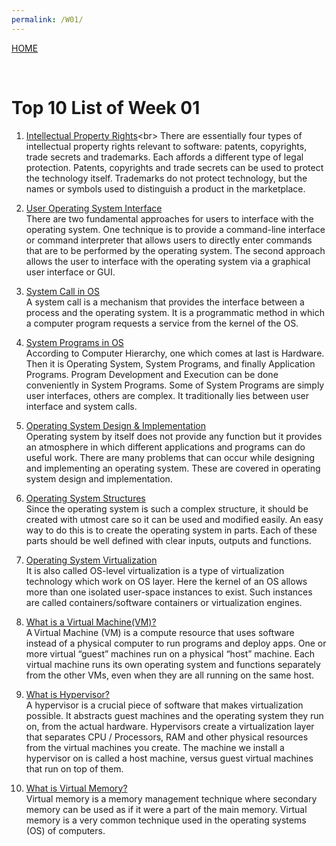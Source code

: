 ```yaml
---
permalink: /W01/
---
```

[HOME](../)

<br>

# Top 10 List of Week 01

1. [Intellectual Property Rights](https://freibrunlaw.com/intellectual-property-rights-software-protect/#:~:text=There%20are%20essentially%20four%20types,to%20protect%20the%20technology%20itself.)<br>
There are essentially four types of intellectual property rights relevant to software: patents, copyrights, trade secrets and trademarks. Each affords a different type of legal protection. Patents, copyrights and trade secrets can be used to protect the technology itself. Trademarks do not protect technology, but the names or symbols used to distinguish a product in the marketplace. <br>

2. [User Operating System Interface](http://www.padakuu.com/article/84-user-os-interface-command-interpreter-and-graphical-user-interfaces)<br>
There are two fundamental approaches for users to interface with the operating system. One technique is to provide a command-line interface or command interpreter that allows users to directly enter commands that are to be performed by the operating system. The second approach allows the user to interface with the operating system via a graphical user interface or GUI. <br>

3. [System Call in OS](https://www.guru99.com/system-call-operating-system.html)<br>
A system call is a mechanism that provides the interface between a process and the operating system. It is a programmatic method in which a computer program requests a service from the kernel of the OS. <br>

4. [System Programs in OS](https://www.geeksforgeeks.org/system-programs-in-operating-system/)<br>
According to Computer Hierarchy, one which comes at last is Hardware. Then it is Operating System, System Programs, and finally Application Programs. Program Development and Execution can be done conveniently in System Programs. Some of System Programs are simply user interfaces, others are complex. It traditionally lies between user interface and system calls. <br>

5. [Operating System Design & Implementation](https://www.tutorialspoint.com/operating-system-design-and-implementation)<br>
Operating system by itself does not provide any function but it provides an atmosphere in which different applications and programs can do useful work. There are many problems that can occur while designing and implementing an operating system. These are covered in operating system design and implementation. <br>

6. [Operating System Structures](http://faculty.salina.k-state.edu/tim/ossg/Introduction/struct.html)<br>
Since the operating system is such a complex structure, it should be created with utmost care so it can be used and modified easily. An easy way to do this is to create the operating system in parts. Each of these parts should be well defined with clear inputs, outputs and functions. <br>

7. [Operating System Virtualization](https://www.w3schools.in/cloud-virtualization/os-virtualization/)<br>
It is also called OS-level virtualization is a type of virtualization technology which work on OS layer. Here the kernel of an OS allows more than one isolated user-space instances to exist. Such instances are called containers/software containers or virtualization engines. <br>

8. [What is a Virtual Machine(VM)?](https://www.vmware.com/topics/glossary/content/virtual-machine)<br>
A Virtual Machine (VM) is a compute resource that uses software instead of a physical computer to run programs and deploy apps. One or more virtual “guest” machines run on a physical “host” machine.  Each virtual machine runs its own operating system and functions separately from the other VMs, even when they are all running on the same host. <br>

9. [What is Hypervisor?](https://phoenixnap.com/kb/what-is-hypervisor-type-1-2)<br>
A hypervisor is a crucial piece of software that makes virtualization possible. It abstracts guest machines and the operating system they run on, from the actual hardware. Hypervisors create a virtualization layer that separates CPU / Processors, RAM and other physical resources from the virtual machines you create. The machine we install a hypervisor on is called a host machine, versus guest virtual machines that run on top of them. <br>

10. [What is Virtual Memory?](https://searchstorage.techtarget.com/definition/virtual-memory)<br>
Virtual memory is a memory management technique where secondary memory can be used as if it were a part of the main memory. Virtual memory is a very common technique used in the operating systems (OS) of computers. <br>


